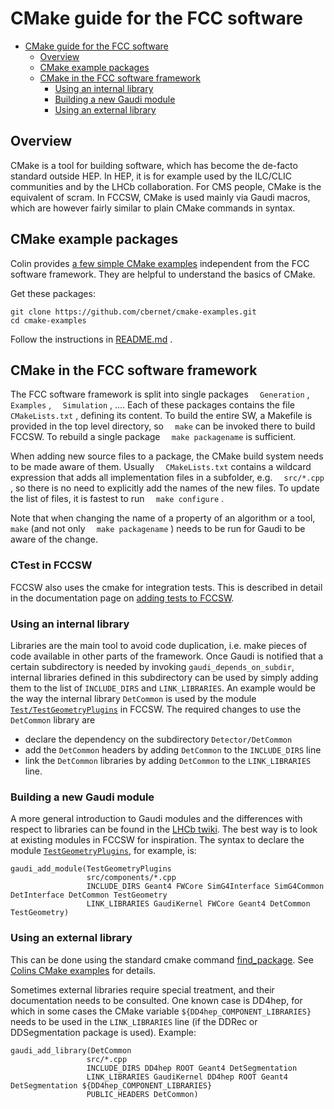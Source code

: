 CMake guide for the FCC software
=====================================

-   [CMake guide for the FCC
    software](#cmake-guide-for-the-fcc-software)
    -   [Overview](#overview)
    -   [CMake example packages](#cmake-example-packages)
    -   [CMake in the FCC software
        framework](#cmake-in-the-fcc-software-framew)
        -   [Using an internal library](#using-an-internal-library)
        -   [Building a new Gaudi module](#building-a-new-gaudi-module)
        -   [Using an external library](#using-an-external-library)

Overview
-------------

CMake is a tool for building software, which has become the de-facto
standard outside HEP. In HEP, it is for example used by the ILC/CLIC
communities and by the LHCb collaboration. For CMS people, CMake is the
equivalent of scram. In FCCSW, CMake is used mainly via Gaudi macros, which are however fairly similar to plain CMake commands in syntax.

CMake example packages
---------------------------

Colin provides [a few simple CMake
examples](https://github.com/cbernet/cmake-examples) independent from
the FCC software framework. They are helpful to understand the basics of
CMake.

Get these packages:

    git clone https://github.com/cbernet/cmake-examples.git
    cd cmake-examples

Follow the instructions in
[README.md](https://github.com/cbernet/cmake-examples/blob/master/README.md)
.

CMake in the FCC software framework
----------------------------------------

The FCC software framework is split into single packages `  Generation`
, `  Examples` , `  Simulation` , .... Each of these packages contains
the file `  CMakeLists.txt` , defining its content. To build the entire
SW, a Makefile is provided in the top level directory, so `  make` can be invoked there to build FCCSW. To rebuild a single package
`  make packagename` is sufficient.

When adding new source files to a package, the CMake build system needs
to be made aware of them. Usually `  CMakeLists.txt` contains a wildcard
expression that adds all implementation files in a subfolder, e.g.
`  src/*.cpp` , so there is no need to explicitly add the names of the
new files. To update the list of files, it is fastest to run
`  make configure` .

Note that when changing the name of a property of an algorithm or a
tool, `  make` (and not only `  make packagename` ) needs to be run for
Gaudi to be aware of the change.

### CTest in FCCSW

FCCSW also uses the cmake for integration tests.
This is described in detail in the documentation page on [adding tests to FCCSW](https://github.com/HEP-FCC/FCCSW/blob/master/doc/AddingTestsToFCCSW.md).

### Using an internal library

Libraries are the main tool to avoid code duplication, i.e. make pieces of code available in other parts of the framework.
Once Gaudi is notified that a certain subdirectory is needed by invoking `gaudi_depends_on_subdir`, internal libraries defined in this subdirectory can be used by simply adding them to the list of `INCLUDE_DIRS` and `LINK_LIBRARIES`. An example would be the way the internal library `DetCommon` is used by the module  [`Test/TestGeometryPlugins`](https://github.com/HEP-FCC/FCCSW/blob/master/Test/TestGeometry/CMakeLists.txt)  in FCCSW.
The required changes to use the `DetCommon` library are
* declare the dependency on the subdirectory `Detector/DetCommon`
* add the `DetCommon` headers by adding `DetCommon` to the `INCLUDE_DIRS` line
* link the `DetCommon` libraries by adding `DetCommon` to the `LINK_LIBRARIES` line.




### Building a new Gaudi module

A more general introduction to Gaudi modules and the differences with respect to libraries can be found in the [LHCb twiki](https://twiki.cern.ch/twiki/bin/view/LHCb/GaudiCMakeConfiguration#Building_a_Module_AKA_component).
The best way is to look at existing modules in FCCSW for inspiration. The syntax to declare the module [`TestGeometryPlugins`](https://github.com/HEP-FCC/FCCSW/blob/master/Test/TestGeometry/CMakeLists.txt), for example, is:

```
gaudi_add_module(TestGeometryPlugins
                 src/components/*.cpp
                 INCLUDE_DIRS Geant4 FWCore SimG4Interface SimG4Common DetInterface DetCommon TestGeometry
                 LINK_LIBRARIES GaudiKernel FWCore Geant4 DetCommon TestGeometry)

```

### Using an external library

This can be done using the standard cmake command [find_package](https://cmake.org/cmake/help/v3.0/command/find_package.html). See [Colins CMake examples](https://github.com/cbernet/cmake-examples) for details.

Sometimes external libraries require special treatment, and their documentation needs to be consulted. One known case is DD4hep, for which in some cases the CMake variable `${DD4hep_COMPONENT_LIBRARIES}` needs to be used in the `LINK_LIBRARIES` line (if the DDRec or DDSegmentation package is used). Example:

```
gaudi_add_library(DetCommon
                 src/*.cpp
                 INCLUDE_DIRS DD4hep ROOT Geant4 DetSegmentation
                 LINK_LIBRARIES GaudiKernel DD4hep ROOT Geant4 DetSegmentation ${DD4hep_COMPONENT_LIBRARIES}
                 PUBLIC_HEADERS DetCommon)

```

